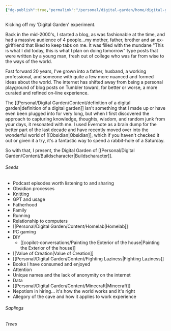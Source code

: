 ```yaml
---
{"dg-publish":true,"permalink":"/personal/digital-garden/home/digital-garden/","tags":["gardenEntry"],"created":"2023-11-03T16:53:23.706-04:00"}
---
```


Kicking off my 'Digital Garden' experiment. 

Back in the mid-2000's, I started a blog, as was fashionable at the time, and had a massive audience of 4 people...my mother, father, brother and an ex-girlfriend that liked to keep tabs on me. It was filled with the mundane "This is what I did today, this is what I plan on doing tomorrow" type posts that were written by a young man, fresh out of college who was far from wise to the ways of the world. 

Fast forward 20 years, I've grown into a father, husband, a working professional, and someone with quite a few more nuanced and formed ideas about the world. The internet has shifted away from being a personal playground of blog posts on Tumbler toward, for better or worse, a more curated and refined on-line experience. 

The [[Personal/Digital Garden/Content/definition of a digital garden\|definition of a digital garden]] isn't something that I made up or have even been plugged into for very long, but when I first discovered the approach to capturing knowledge, thoughts, wisdom, and random junk from your days, it resonated with me. I used Evernote as a brain dump for the better part of the last decade and have recently moved over into the wonderful world of [[Obsidian\|Obsidian]], which if you haven't checked it out or given it a try, it's a fantastic way to spend a rabbit-hole of a Saturday. 

So with that, I present, the Digital Garden of [[Personal/Digital Garden/Content/Buildscharacter\|Buildscharacter]]. 

###### Seeds
* Podcast episodes worth listening to and sharing
* Obsidian processes
* Knitting
* GPT and usage
* Fatherhood
* Family
* Running
* Relationship to computers
* [[Personal/Digital Garden/Content/Homelab\|Homelab]]
* PC gaming
* DIY
	* [[copilot-conversations/Painting the Exterior of the house\|Painting the Exterior of the house]]
* [[Value of Creation\|Value of Creation]]
* [[Personal/Digital Garden/Content/Fighting Laziness\|Fighting Laziness]]
* Books I have consumed and enjoyed
* Attention 
* Unique names and the lack of anonymity on the internet
* Data
* [[Personal/Digital Garden/Content/Minecraft\|Minecraft]]
* Nepotism in hiring... it's how the world works and it's right
* Allegory of the cave and how it applies to work experience

###### Saplings

###### Trees

